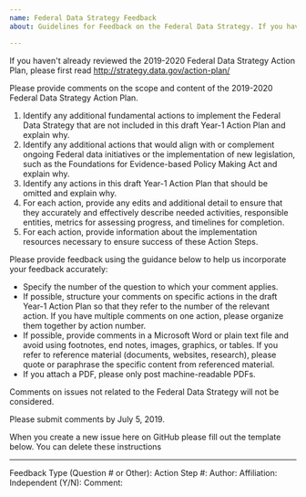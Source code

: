 ```yaml
---
name: Federal Data Strategy Feedback
about: Guidelines for Feedback on the Federal Data Strategy. If you haven't already reviewed the 2019-2020 Federal Data Strategy Action Plan, please first read http://strategy.data.gov/action-plan/

---
```


If you haven't already reviewed the 2019-2020 Federal Data Strategy Action Plan, please first read http://strategy.data.gov/action-plan/

Please provide comments on the scope and content of the 2019-2020 Federal Data Strategy Action Plan.

1. Identify any additional fundamental actions to implement the Federal Data Strategy that are not included in this draft Year-1 Action Plan and explain why.
2. Identify any additional actions that would align with or complement ongoing Federal data initiatives or the implementation of new legislation, such as the Foundations for Evidence-based Policy Making Act and explain why.
3. Identify any actions in this draft Year-1 Action Plan that should be omitted and explain why.
4. For each action, provide any edits and additional detail to ensure that they accurately and effectively describe needed activities, responsible entities, metrics for assessing progress, and timelines for completion.
5. For each action, provide information about the implementation resources necessary to ensure success of these Action Steps.    

Please provide feedback using the guidance below to help us incorporate your feedback accurately:

* Specify the number of the question to which your comment applies.
* If possible, structure your comments on specific actions in the draft Year-1 Action Plan so that they refer to the number of the relevant action. If you have multiple comments on one action, please organize them together by action number.
* If possible, provide comments in a Microsoft Word or plain text file and avoid using footnotes, end notes, images, graphics, or tables. If you refer to reference material (documents, websites, research), please quote or paraphrase the specific content from referenced material.
* If you attach a PDF, please only post machine-readable PDFs.
 
Comments on issues not related to the Federal Data Strategy will not be considered.
 
Please submit comments by July 5, 2019.

When you create a new issue here on GitHub please fill out the template below. You can delete these instructions

-----
Feedback Type (Question # or Other):
Action Step #:
Author:
Affiliation:
Independent (Y/N):
Comment:
